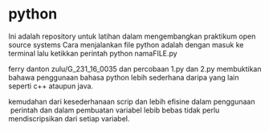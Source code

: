 # python
Ini adalah repository untuk latihan dalam mengembangkan praktikum open source systems
Cara menjalankan file python adalah dengan masuk ke terminal lalu ketikkan perintah python namaFILE.py

ferry danton zulu/G_231_16_0035 
dan percobaan 1.py dan 2.py membuktikan bahawa penggunaan bahasa python lebih sederhana
daripa yang lain seperti c++ ataupun java.

kemudahan dari kesederhanaan scrip dan lebih efisine dalam penggunaan  perintah
dan dalam pembuatan variabel lebib bebas tidak perlu mendiscripsikan dari setiap variabel.
